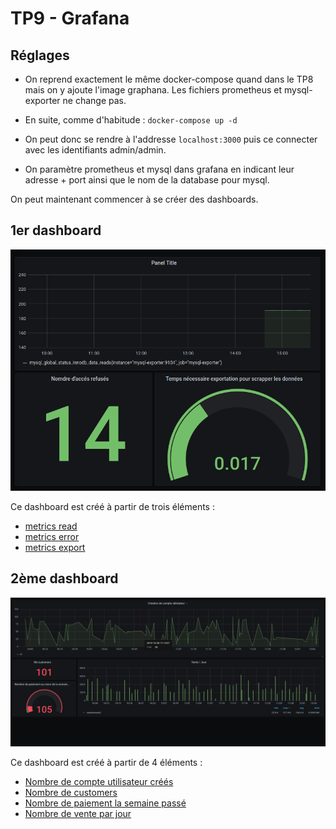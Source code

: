 # TP9 - Grafana

## Réglages

- On reprend exactement le même docker-compose quand dans le TP8 mais on y ajoute l'image graphana. Les fichiers prometheus et mysql-exporter ne change pas.

- En suite, comme d'habitude : `docker-compose up -d`
- On peut donc se rendre à l'addresse `localhost:3000` puis ce connecter avec les identifiants admin/admin.
- On paramètre prometheus et mysql dans grafana en indicant leur adresse + port ainsi que le nom de la database pour mysql.

On peut maintenant commencer à se créer des dashboards.

## 1er dashboard

![Premier Dashboard](graph-screenshots/dashboard1.png)

Ce dashboard est créé à partir de trois éléments :

- [metrics read](graph-screenshots/dashboard1_item1.png)
- [metrics error](graph-screenshots/dashboard1_item2.png)
- [metrics export](graph-screenshots/dashboard1_item3.png)

## 2ème dashboard

![Deuxième Dashboard](graph-screenshots/dashboard2.png)

Ce dashboard est créé à partir de 4 éléments :

- [Nombre de compte utilisateur créés](graph-screenshots/dashboard2_item1.png)
- [Nombre de customers](graph-screenshots/dashboard2_item2.png)
- [Nombre de paiement la semaine passé](graph-screenshots/dashboard2_item3.png)
- [Nombre de vente par jour](graph-screenshots/dashboard2_item4.png)


